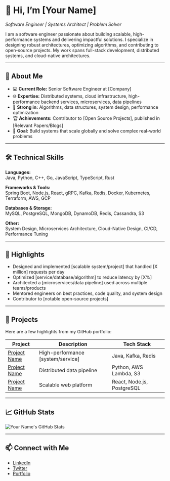 # 👋 Hi, I’m [Your Name]  
*Software Engineer | Systems Architect | Problem Solver*

I am a software engineer passionate about building scalable, high-performance systems and delivering impactful solutions. I specialize in designing robust architectures, optimizing algorithms, and contributing to open-source projects. My work spans full-stack development, distributed systems, and cloud-native architectures.

---

## 🚀 About Me
- 💻 **Current Role:** Senior Software Engineer at [Company]  
- 🌐 **Expertise:** Distributed systems, cloud infrastructure, high-performance backend services, microservices, data pipelines  
- 🧠 **Strong in:** Algorithms, data structures, system design, performance optimization  
- 🏆 **Achievements:** Contributor to [Open Source Projects], published in [Relevant Papers/Blogs]  
- 🎯 **Goal:** Build systems that scale globally and solve complex real-world problems  

---

## 🛠️ Technical Skills

**Languages:**  
Java, Python, C++, Go, JavaScript, TypeScript, Rust  

**Frameworks & Tools:**  
Spring Boot, Node.js, React, gRPC, Kafka, Redis, Docker, Kubernetes, Terraform, AWS, GCP  

**Databases & Storage:**  
MySQL, PostgreSQL, MongoDB, DynamoDB, Redis, Cassandra, S3  

**Other:**  
System Design, Microservices Architecture, Cloud-Native Design, CI/CD, Performance Tuning  

---

## 🌟 Highlights
- Designed and implemented [scalable system/project] that handled [X million] requests per day  
- Optimized [service/database/algorithm] to reduce latency by [X%]  
- Architected a [microservices/data pipeline] used across multiple teams/products  
- Mentored engineers on best practices, code quality, and system design  
- Contributor to [notable open-source projects]  

---

## 📂 Projects
Here are a few highlights from my GitHub portfolio:  

| Project | Description | Tech Stack |
|---------|-------------|------------|
| [Project Name](GitHubLink) | High-performance [system/service] | Java, Kafka, Redis |
| [Project Name](GitHubLink) | Distributed data pipeline | Python, AWS Lambda, S3 |
| [Project Name](GitHubLink) | Scalable web platform | React, Node.js, PostgreSQL |

---

## 📈 GitHub Stats

![Your Name's GitHub Stats](https://github-readme-stats.vercel.app/api?username=YourUsername&show_icons=true&hide_title=true&count_private=true&theme=radical)

---

## 📫 Connect with Me
- [LinkedIn](YourLinkedIn)  
- [Twitter](YourTwitter)  
- [Portfolio](YourPortfolio)  
